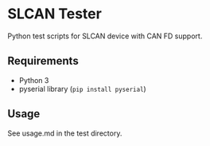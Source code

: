 # SLCAN Tester
Python test scripts for SLCAN device with CAN FD support.

## Requirements
- Python 3
- pyserial library (`pip install pyserial`)

## Usage
See usage.md in the test directory.
